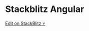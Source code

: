 # Stackblitz Angular

[Edit on StackBlitz ⚡️](https://stackblitz.com/github/gauthiermairot/angularTP)
